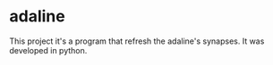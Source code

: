 adaline
=======

This project it's a program that refresh the adaline's synapses. It was developed in python.
